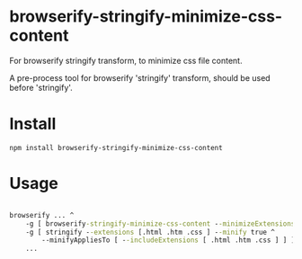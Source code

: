 # browserify-stringify-minimize-css-content
For browserify stringify transform, to minimize css file content.

A pre-process tool for browserify 'stringify' transform, should be used before 'stringify'.

# Install
```
npm install browserify-stringify-minimize-css-content
```

# Usage
```bat

browserify ... ^
	-g [ browserify-stringify-minimize-css-content --minimizeExtensions [ .css ] ] ^
	-g [ stringify --extensions [.html .htm .css ] --minify true ^
		--minifyAppliesTo [ --includeExtensions [ .html .htm .css ] ] ] ^
	...

```
